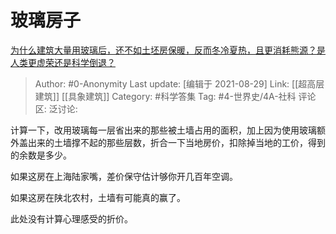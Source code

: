 # 玻璃房子
[为什么建筑大量用玻璃后，还不如土坯房保暖，反而冬冷夏热，且更消耗熊源？是人类更虚荣还是科学倒退？](https://www.zhihu.com/question/436688266/answer/2090096755)

> Author: #0-Anonymity
> Last update: [编辑于 2021-08-29]
> Link: [[超高层建筑]] [[具象建筑]]
> Category: #科学答集
> Tag: #4-世界史/4A-社科
> 评论区:
> 泛讨论:

计算一下，改用玻璃每一层省出来的那些被土墙占用的面积，加上因为使用玻璃额外盖出来的土墙撑不起的那些层数，折合一下当地房价，扣除掉当地的工价，得到的余数是多少。

如果这房在上海陆家嘴，差价保守估计够你开几百年空调。

如果这房在陕北农村，土墙有可能真的赢了。

此处没有计算心理感受的折价。
